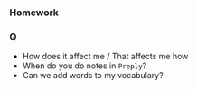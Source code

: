 ### Homework


### Q

- How does it affect me / That affects me how
- When do you do notes in `Preply`?
- Can we add words to my vocabulary?